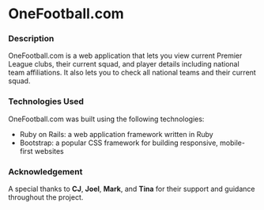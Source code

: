 # OneFootball.com

### Description
OneFootball.com is a web application that lets you view current Premier League clubs, their current squad, and player details including national team affiliations. It also lets you to check all national teams and their current squad.


### Technologies Used
OneFootball.com was built using the following technologies:

* Ruby on Rails: a web application framework written in Ruby
* Bootstrap: a popular CSS framework for building responsive, mobile-first websites


### Acknowledgement
A special thanks to **CJ**, **Joel**, **Mark**, and **Tina** for their support and guidance throughout the project.








<!-- 
This README would normally document whatever steps are necessary to get the
application up and running.

Things you may want to cover:

* Ruby version

* System dependencies

* Configuration

* Database creation

* Database initialization

* How to run the test suite

* Services (job queues, cache servers, search engines, etc.)

* Deployment instructions

* ... -->
